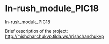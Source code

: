 # In-rush_module_PIC18
In-rush_module_PIC18

Brief description of the project:
http://mishchanchukvp.tilda.ws/mishchanchukvp 
